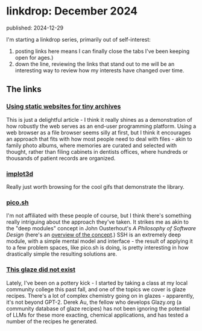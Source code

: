 # linkdrop: December 2024 
<div class="published-slug">published: 2024-12-29</div>

I'm starting a linkdrop series, primarily out of self-interest:

1. posting links here means I can finally close the tabs I've been keeping open for ages.)
2. down the line, reviewing the links that stand out to me will be an interesting way to review how my interests have changed over time.

## The links

### [Using static websites for tiny archives](https://alexwlchan.net/2024/static-websites/)

This is just a delightful article - I think it really shines as a demonstration of how robustly the web serves as an end-user programming platform. Using a web browser as a file browser seems silly at first, but I think it encourages an approach that fits with how most people need to deal with files - akin to family photo albums, where memories are curated and selected with thought, rather than filing cabinets in dentists offices, where hundreds or thousands of patient records are organized. 

### [implot3d](https://github.com/brenocq/implot3d)

Really just worth browsing for the cool gifs that demonstrate the library.

### [pico.sh](https://pico.sh)

I'm not affiliated with these people of course, but I think there's something really intriguing about the approach they've taken. It strikes me as akin to the "deep modules" concept in John Ousterhout's *A Philosophy of Software Design* (here's an [overview of the concept](https://softengbook.org/articles/deep-modules).) SSH is an extremely deep module, with a simple mental model and interface - the result of applying it to a few problem spaces, like pico.sh is doing, is pretty interesting in how drastically simple the resulting solutions are.


### [This glaze did not exist](https://glazy.org/posts/145568)

Lately, I've been on a pottery kick - I started by taking a class at my local community college this past fall, and one of the topics we cover is glaze recipes. There's a lot of complex chemistry going on in glazes - apparently, it's not beyond GPT-2. Derek Au, the fellow who develops Glazy.org (a community database of glaze recipes) has not been ignoring the potential of LLMs for these more exacting, chemical applications, and has tested a number of the recipes he generated.
